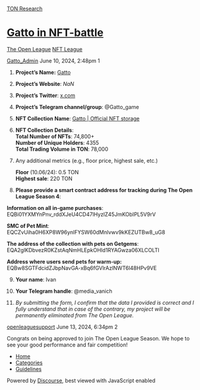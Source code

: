 [TON Research](/)

# [Gatto in NFT-battle](/t/gatto-in-nft-battle/24327)

[The Open League](/c/the-open-league/nft-battle/62)  [NFT League](/c/the-open-league/nft-battle/62) 

    

[Gatto\_Admin](https://tonresear.ch/u/Gatto_Admin)  June 10, 2024, 2:48pm  1

1.  **Project’s Name:** [Gatto](https://t.me/gatto_gamebot)
    
2.  **Project’s Website**: _NaN_
    
3.  **Project’s Twitter**: [x.com](http://twitter.com/Gatto_game)
    
4.  **Project’s Telegram channel/group**: @Gatto\_game
    
5.  **NFT Collection Name**: [Gatto | Official NFT storage](https://getgems.io/gatto)
    
6.  **NFT Collection Details**:  
    **Total Number of NFTs**: 74,800+  
    **Number of Unique Holders**: 4355  
    **Total Trading Volume in TON**: 78,000
    
7.  Any additional metrics (e.g., floor price, highest sale, etc.)
    
    **Floor** (10.06/24): 0.5 TON  
    **Highest sale**: 220 TON
    
8.  **Please provide a smart contract address for tracking during The Open League Season 4**:
    

**Information on all in-game purchases**: EQBi01YXMYnPnv\_rddXJeU4CD47lHyzlZ45JmKObIPL5V9rV

**SMC of Pet Mint**: EQCZvUiha0H6XP8W96ynlFYSW60dMnlvwv9kKEZUTBw8\_uG8

**The address of the collection with pets on Getgems**: EQA2glKDbvezR0KZstAqNmHLEpkOHId1RYAGwza06XLCOLTl

**Address where users send pets for warm-up:** EQBw8SGTFdcidZJbpNavGA-xBq6fGVlrAzlNWT6l48HPv9VE

9.  **Your name**: Ivan
    
10.  **Your Telegram handle**: @media\_vanich
    
11.  _By submitting the form, I confirm that the data I provided is correct and I fully understand that in case of the contrary, my project will be permanently eliminated from The Open League._
    

 

[openleaguesupport](https://tonresear.ch/u/openleaguesupport) June 13, 2024, 6:34pm  2

Congrats on being approved to join The Open League Season. We hope to see your good performance and fair competition!

 

*   [Home](/)
*   [Categories](/categories)
*   [Guidelines](/guidelines)

Powered by [Discourse](https://www.discourse.org), best viewed with JavaScript enabled